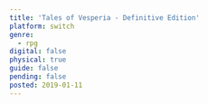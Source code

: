 ```yaml
---
title: 'Tales of Vesperia - Definitive Edition'
platform: switch
genre:
  - rpg
digital: false
physical: true
guide: false
pending: false
posted: 2019-01-11
---
```

